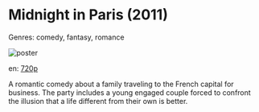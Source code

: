 # Midnight in Paris (2011)

Genres: comedy, fantasy, romance

![poster](http://image.tmdb.org/t/p/w500/xxSopLYATHXSepXcEaBh9Gazv6p.jpg)

en:
  [720p](magnet:?xt=urn:btih:663FF5E4CF87C8D593B6B3E44E9993CB218E702B&tr=udp://glotorrents.pw:6969/announce&tr=udp://tracker.opentrackr.org:1337/announce&tr=udp://torrent.gresille.org:80/announce&tr=udp://tracker.openbittorrent.com:80&tr=udp://tracker.coppersurfer.tk:6969&tr=udp://tracker.leechers-paradise.org:6969&tr=udp://p4p.arenabg.ch:1337&tr=udp://tracker.internetwarriors.net:1337)
  


A romantic comedy about a family traveling to the French capital for business. The party includes a young engaged couple forced to confront the illusion that a life different from their own is better.
